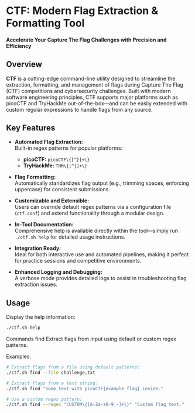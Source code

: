 # CTF: Modern Flag Extraction & Formatting Tool
#### Accelerate Your Capture The Flag Challenges with Precision and Efficiency

## Overview

**CTF** is a cutting-edge command-line utility designed to streamline the extraction, formatting, and management of flags during Capture The Flag (CTF) competitions and cybersecurity challenges. Built with modern software engineering principles, CTF supports major platforms such as picoCTF and TryHackMe out-of-the-box—and can be easily extended with custom regular expressions to handle flags from any source.

## Key Features

- **Automated Flag Extraction:**  
  Built-in regex patterns for popular platforms:
  - **picoCTF:** `picoCTF\{[^}]+\}`
  - **TryHackMe:** `THM\{[^}]+\}`

- **Flag Formatting:**  
  Automatically standardizes flag output (e.g., trimming spaces, enforcing uppercase) for consistent submissions.

- **Customizable and Extensible:**  
  Users can override default regex patterns via a configuration file (`ctf.conf`) and extend functionality through a modular design.

- **In-Tool Documentation:**  
  Comprehensive help is available directly within the tool—simply run `./ctf.sh help` for detailed usage instructions.

- **Integration Ready:**  
  Ideal for both interactive use and automated pipelines, making it perfect for practice sessions and competitive environments.

- **Enhanced Logging and Debugging:**  
  A verbose mode provides detailed logs to assist in troubleshooting flag extraction issues.

## Usage

Display the help information:
```bash
./ctf.sh help
```

Commands
find
Extract flags from input using default or custom regex patterns.

Examples:
``` bash
# Extract flags from a file using default patterns:
./ctf.sh find --file challenge.txt

# Extract flags from a text string:
./ctf.sh find "Some text with picoCTF{example_flag} inside."

# Use a custom regex pattern:
./ctf.sh find --regex "CUSTOM\{[A-Za-z0-9_-]+\}" "Custom flag text."
```
